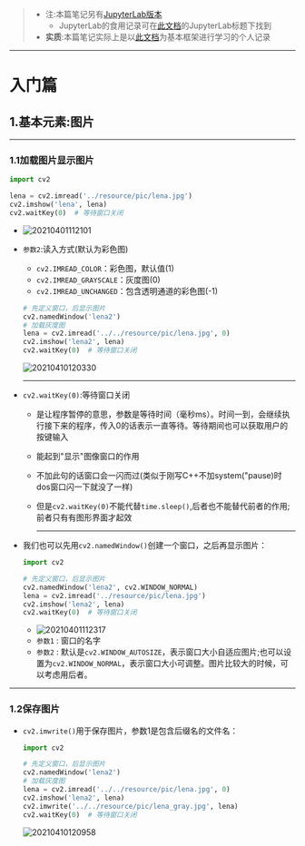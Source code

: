 <!--
 * @Author: your name
 * @Date: 2021-04-01 09:59:17
 * @LastEditTime: 2021-04-10 12:09:58
 * @LastEditors: Please set LastEditors
 * @Description: In User Settings Edit
 * @FilePath: \junior-lessons_second-term\DigitalImageProcessing\OpenCV-python\OpenCV-python.md
-->
> - 注:本篇笔记另有[JupyterLab版本](https://gitee.com/ayusummer233/res_-daily-notes/blob/master/Jupyter/OPenCV/Note.ipynb)
>   - JupyterLab的食用记录可在[此文档](https://github.com/Ayusummer/DailyNotes/blob/main/BigDataMicroMajor/Python/Note.md)的JupyterLab标题下找到
> - **实质**:本篇笔记实际上是以[此文档](http://codec.wang/#/opencv/)为基本框架进行学习的个人记录


---
# 入门篇
## 1.基本元素:图片

---
### 1.1加载图片显示图片
```python
import cv2

lena = cv2.imread('../resource/pic/lena.jpg')
cv2.imshow('lena', lena)
cv2.waitKey(0)  # 等待窗口关闭
```
- ![20210401112101](http:cdn.ayusummer233.top/img/20210401112101.png)

- `参数2`:读入方式(默认为彩色图)
  - `cv2.IMREAD_COLOR`：彩色图，默认值(1)
  - `cv2.IMREAD_GRAYSCALE`：灰度图(0)
  - `cv2.IMREAD_UNCHANGED`：包含透明通道的彩色图(-1)
  ```python
  # 先定义窗口，后显示图片
  cv2.namedWindow('lena2')
  # 加载灰度图
  lena = cv2.imread('../../resource/pic/lena.jpg', 0)
  cv2.imshow('lena2', lena)
  cv2.waitKey(0)  # 等待窗口关闭
  ```
  ![20210410120330](http:cdn.ayusummer233.top/img/20210410120330.png)

  ---
- `cv2.waitKey(0)`:等待窗口关闭
  - 是让程序暂停的意思，参数是等待时间（毫秒ms）。时间一到，会继续执行接下来的程序，传入0的话表示一直等待。等待期间也可以获取用户的按键输入
  - 能起到"显示"图像窗口的作用
  - 不加此句的话窗口会一闪而过(类似于刚写C++不加system("pause)时dos窗口闪一下就没了一样)
  - 但是`cv2.waitKey(0)`不能代替`time.sleep()`,后者也不能替代前者的作用;前者只有有图形界面才起效

    ---
- 我们也可以先用`cv2.namedWindow()`创建一个窗口，之后再显示图片：
    ```python
    import cv2

    # 先定义窗口，后显示图片
    cv2.namedWindow('lena2', cv2.WINDOW_NORMAL)
    lena = cv2.imread('../resource/pic/lena.jpg')
    cv2.imshow('lena2', lena)
    cv2.waitKey(0)  # 等待窗口关闭

    ```
    - ![20210401112317](http:cdn.ayusummer233.top/img/20210401112317.png)
  - `参数1` : 窗口的名字
  - `参数2` : 默认是`cv2.WINDOW_AUTOSIZE`，表示窗口大小自适应图片;也可以设置为`cv2.WINDOW_NORMAL`，表示窗口大小可调整。图片比较大的时候，可以考虑用后者。

---
### 1.2保存图片
- `cv2.imwrite()`用于保存图片，参数1是包含后缀名的文件名：
  ```python
  import cv2

  # 先定义窗口，后显示图片
  cv2.namedWindow('lena2')
  # 加载灰度图
  lena = cv2.imread('../../resource/pic/lena.jpg', 0)
  cv2.imshow('lena2', lena)
  cv2.imwrite('../../resource/pic/lena_gray.jpg', lena)
  cv2.waitKey(0)  # 等待窗口关闭
  ```
  ![20210410120958](http:cdn.ayusummer233.top/img/20210410120958.png)